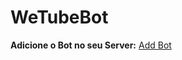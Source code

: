 # WeTubeBot

<b>Adicione o Bot no seu Server:</b>
<a href="https://discord.com/api/oauth2/authorize?client_id=919248269836714055&permissions=2150648832&scope=bot" target="_blank">Add Bot</a>
